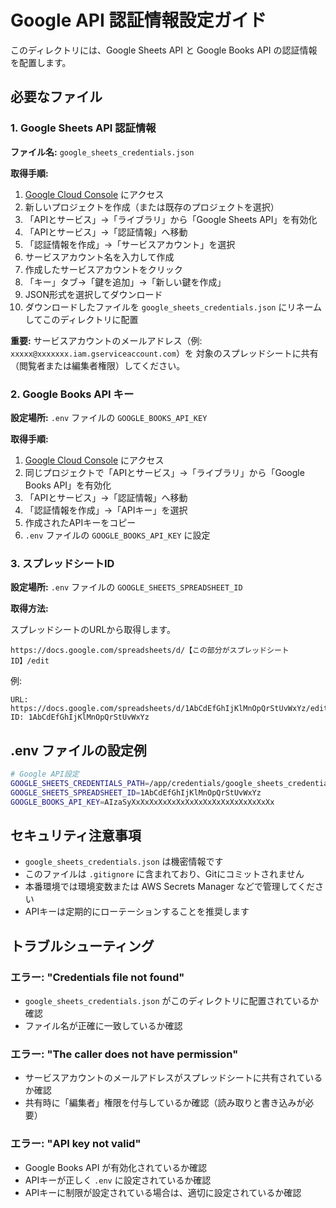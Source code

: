 # Google API 認証情報設定ガイド

このディレクトリには、Google Sheets API と Google Books API の認証情報を配置します。

## 必要なファイル

### 1. Google Sheets API 認証情報

**ファイル名:** `google_sheets_credentials.json`

**取得手順:**

1. [Google Cloud Console](https://console.cloud.google.com/) にアクセス
2. 新しいプロジェクトを作成（または既存のプロジェクトを選択）
3. 「APIとサービス」→「ライブラリ」から「Google Sheets API」を有効化
4. 「APIとサービス」→「認証情報」へ移動
5. 「認証情報を作成」→「サービスアカウント」を選択
6. サービスアカウント名を入力して作成
7. 作成したサービスアカウントをクリック
8. 「キー」タブ→「鍵を追加」→「新しい鍵を作成」
9. JSON形式を選択してダウンロード
10. ダウンロードしたファイルを `google_sheets_credentials.json` にリネームしてこのディレクトリに配置

**重要:** サービスアカウントのメールアドレス（例: `xxxxx@xxxxxxx.iam.gserviceaccount.com`）を
対象のスプレッドシートに共有（閲覧者または編集者権限）してください。

### 2. Google Books API キー

**設定場所:** `.env` ファイルの `GOOGLE_BOOKS_API_KEY`

**取得手順:**

1. [Google Cloud Console](https://console.cloud.google.com/) にアクセス
2. 同じプロジェクトで「APIとサービス」→「ライブラリ」から「Google Books API」を有効化
3. 「APIとサービス」→「認証情報」へ移動
4. 「認証情報を作成」→「APIキー」を選択
5. 作成されたAPIキーをコピー
6. `.env` ファイルの `GOOGLE_BOOKS_API_KEY` に設定

### 3. スプレッドシートID

**設定場所:** `.env` ファイルの `GOOGLE_SHEETS_SPREADSHEET_ID`

**取得方法:**

スプレッドシートのURLから取得します。

```
https://docs.google.com/spreadsheets/d/【この部分がスプレッドシートID】/edit
```

例:
```
URL: https://docs.google.com/spreadsheets/d/1AbCdEfGhIjKlMnOpQrStUvWxYz/edit
ID: 1AbCdEfGhIjKlMnOpQrStUvWxYz
```

## .env ファイルの設定例

```bash
# Google API設定
GOOGLE_SHEETS_CREDENTIALS_PATH=/app/credentials/google_sheets_credentials.json
GOOGLE_SHEETS_SPREADSHEET_ID=1AbCdEfGhIjKlMnOpQrStUvWxYz
GOOGLE_BOOKS_API_KEY=AIzaSyXxXxXxXxXxXxXxXxXxXxXxXxXxXxXxXx
```

## セキュリティ注意事項

- `google_sheets_credentials.json` は機密情報です
- このファイルは `.gitignore` に含まれており、Gitにコミットされません
- 本番環境では環境変数または AWS Secrets Manager などで管理してください
- APIキーは定期的にローテーションすることを推奨します

## トラブルシューティング

### エラー: "Credentials file not found"

- `google_sheets_credentials.json` がこのディレクトリに配置されているか確認
- ファイル名が正確に一致しているか確認

### エラー: "The caller does not have permission"

- サービスアカウントのメールアドレスがスプレッドシートに共有されているか確認
- 共有時に「編集者」権限を付与しているか確認（読み取りと書き込みが必要）

### エラー: "API key not valid"

- Google Books API が有効化されているか確認
- APIキーが正しく `.env` に設定されているか確認
- APIキーに制限が設定されている場合は、適切に設定されているか確認
